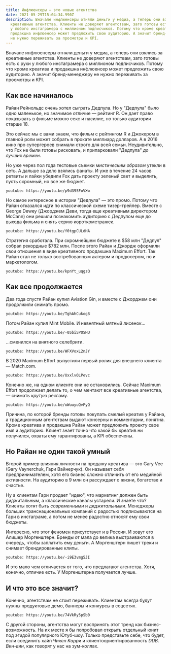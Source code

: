 ```yaml
---
title: Инфлюенсеры — это новые агентства
date: 2021-05-29T15:04:34.990Z
description: Вначале инфлюенсеры отняли деньги у медиа, а теперь они взялись за
  креативные агентства. Клиенты не доверяют агентствам, зато готовы есть с руки
  у любого инстаграмера с миллионом подписчиков. Потому что кроме креатива и
  продакшна инфлюенсер может предложить свою аудиторию. А значит бренд-менеджеру
  не нужно переживать за просмотры и KPI.
---
```

Вначале инфлюенсеры отняли деньги у медиа, а теперь они взялись за креативные агентства. Клиенты не доверяют агентствам, зато готовы есть с руки у любого инстаграмера с миллионом подписчиков. Потому что кроме креатива и продакшна инфлюенсер может предложить свою аудиторию. А значит бренд-менеджеру не нужно переживать за просмотры и KPI.

## Как все начиналось

Райан Рейнольдс очень хотел сыграть Дедпула. Но у "Дедпула" было одно маленькое, но значимое отличие — рейтинг R. Он дает право показывать в фильме можно секс и насилие, но только аудитории старше 18.

Это сейчас мы с вами знаем, что фильм с рейтингом R и Джокером в главной роли может собрать в прокате миллиард долларов. А в 2016 кино про супергероев снимали строго для всей семьи. Неудивительно, что Fox не были готовы рисковать, и припарковали "Дедпула" _до лучших времен_.

Но уже через пол года тестовые съемки _мистическим образом_ утекли в сеть. А дальше за дело взялись фанаты. И уже в течение 24 часов ретвиты и лайки убедили Fox дать проекту зеленый свет и выделить, пусть скромный, но все же бюджет.

`youtube: https://youtu.be/p9d39SFoVXw`

Но самое интересное в истории "Дедпула" — это промо. Потому что Райан отказался идти по классической схеме тизер-трейлер. Вместе с George Dewey (Джорджем Деви, тогда еще креативным директором McCann) они решили познакомить аудиторию с Дедпулом еще до выхода фильма и снять серию короткометражек.

`youtube: https://youtu.be/f0tgpCULdHA`

Стратегия сработала. При скромнейшем бюджете в $58 млн "Дедпул" собрал рекордные $782 млн. После этого Райан и Джордж оформили свои отношения в виде креативного продакшна Maximum Effort. Так Райан стал не только востребованным актером и продюсером, но и маркетологом.

`youtube: https://youtu.be/kpnYt_uqgzQ`

## Как все продолжается

Два года спустя Райан купил Aviation Gin, и вместе с Джорджем они продолжили снимать промо.

`youtube: https://youtu.be/TghAhCukog8`

Потом Райан купил Mint Mobile. И невнятный мятный лисенок...

`youtube: https://youtu.be/-05bi5POSHU`

...сменился на внятного селебрити.

`youtube: https://youtu.be/WFXVoxL2nJY`

В 2020 Maximum Effort выпустили первый ролик для внешнего клиента —
Match.com.

`youtube: https://youtu.be/UxxlvOLPevc`

Конечно же, на одном клиенте они не остановились. Сейчас Maximum Effort продолжает делать то, о чем мечтают все креативные агентства, — снимать _крутую_ рекламу.

`youtube: https://youtu.be/oWuuyuQvPyQ`

Причина, по которой бренды готовы покупать смелый креатив у Райана, а традиционным агентствам выдают консерны и комментарии, понятна. Кроме креатива и продакшна Райан может предложить проекту свое имя и аудиторию. Клиент знает точно что какой бы креатив ни получился, охваты ему гарантированы, а KPI обеспечены.

## Но Райан не один такой умный

Второй пример влияния личности на продажу креатива — это Gary Vee (Gary Vaynerchuk, Гари Вайнерчук). Он называет себя предпринимателем, хотя его бизнес сложно отличить от его медийной активности. На аудиторию в 9 млн он рассуждает о жизни, богатстве и счастье.

Ну а клиентам Гари продает "идею", что маркетинг должен быть диджитальным, а классические каналы устарели. И знаете что? Клиенты хотят быть _современными_ и _диджитальными_. Менеджеры больших транснациональных компаний с радостью подписываются на Гари в инстаграме, а потом не менее радостно относят ему свои бюджеты.

Интересно, что этот феномен присутствует и в России. И зовут его Алишер Моргенштерн. Бренды от мала до велика выстраиваются в очередь, чтобы заплатить ему деньги. А Моргенштерн пишет треки и снимает брендированные клипы.

`youtube: https://youtu.be/-i9E3vmg5JI`

И это мало чем отличается от того, что предлагают агентства. Хотя, конечно, отличие есть. У Моргенштерна получается лучше.

## И что это все значит?

Конечно, агентствам не стоит переживать. Клиентам всегда будут нужны продуктовые демо, баннеры и конкурсы в соцсетях.

`youtube: https://youtu.be/74VkRy5pSb0`

С другой стороны, агентства могут воспринять этот тренд как бизнес-возможность. На их месте я бы попробовал открыть отдельный юнит под эгидой популярного Ютуб-шоу. Только представьте себе, что будет, если соединить хайп _Чикен Карри_ и клиентоориентированность _DDB_. _Вин-вин_, как говорят у нас на зум-коллах.